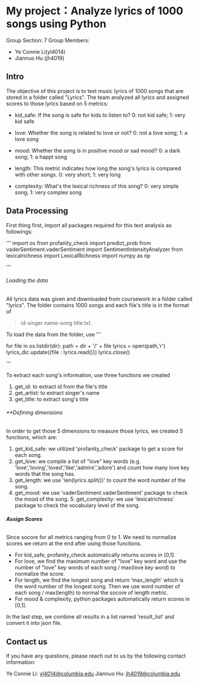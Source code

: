 # **My project：Analyze lyrics of 1000 songs using Python**

Group Section: 7
Group Members: 
- Ye Connie Li(yl4014)
- Jiannuo Hu (jh4019)

## **Intro** 

The objective of this project is to test music lyrics of 1000 songs that are stored in a folder called "Lyrics". 
The team analyzed all lyrics and assigned scores to those lyrics based on 5 metrics: 

- kid_safe: If the song is safe for kids to listen to? 0: not kid safe; 1: very kid safe

- love: Whether the song is related to love or not? 0: not a love song; 1: a love song

- mood: Whether the song is in positive mood or sad mood? 0: a dark song; 1: a happt song 

- length: This metric indicates how long the song's lyrics is compared with other songs. 0: very short; 1: very long 

- complexity: What's the lexical richness of this song? 0: very simple song; 1: very complex song 

## **Data Processing**

First thing first, import all packages required for this text analysis as followings:

'''
import os
from profanity_check import predict_prob
from vaderSentiment.vaderSentiment import SentimentIntensityAnalyzer
from lexicalrichness import LexicalRichness
import numpy as np 

'''

###### Loading the data
All lyrics data was given and downloaded from coursework in a folder called "lyrics". The folder contains
1000 songs and each file's title is in the format of 

> id-singer name-song title.txt.

To load the data from the folder, use 
'''

for file in os.listdir(dir):
    path = dir + '/' + file
    lyrics = open(path,'r')
    lyrics_dic.update({file : lyrics.read()})
    lyrics.close()
    
'''
    
To extract each song's information, use three functions we created
1. get_id: to extract id from the file's title
2. get_artist: to extract singer's name 
3. get_title: to extract song's title

###### **Defining dimensions

In order to get those 5 dimensions to measure those lyrics, we created 5 functions, which are:

1. get_kid_safe: we utilized 'profanity_check' package to get a score for each song.
2. get_love: we compile a list of "love" key words (e.g. 'love','loving','loved','like','admire','adore') and count how many                  love key words that the song has.
3. get_length: we use 'len(lyrics.split())' to count the word number of the song.
4. get_mood: we use 'vaderSentiment.vaderSentiment' package to check the mood of the song.
5: get_complexity: we use 'lexicalrichness' package to check the vocabulary level of the song. 

###### **Assign Scores**

Since socore for all metrics ranging from 0 to 1. We need to normalize scores we return at the end after using those functions. 

- For kid_safe, profanity_check automatically returns scores in [0,1]. 
- For love, we find the maximum number of "love" key word and use the number of "love" key words of each song / max(love key word) to normalize the score. 
- For length, we find the longest song and return 'max_length' which is the word number of the longest song. Then we use word number of each song / max(length) to normal the socore of length metric.
- For mood & complexity, python packages automatically return scores in [0,1].

In the last step, we combine all results in a list named 'result_list' and convert it into json file.

## **Contact us**
If you have any questions, please reach out to us by the following contact information: 

Ye Connie Li: yl4014@columbia.edu
Jiannuo Hu: jh4019@columbia.edu 








